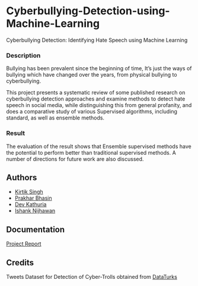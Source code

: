 # Cyberbullying-Detection-using-Machine-Learning
Cyberbullying Detection: Identifying Hate Speech using Machine Learning


### Description

Bullying has been prevalent since the beginning of time, It’s just the ways of bullying which
have changed over the years, from physical bullying to
cyberbullying. 

This project presents a systematic review of some
published research on cyberbullying detection approaches
and examine methods to detect hate speech in social media,
while distinguishing this from general profanity, and does
a comparative study of various Supervised algorithms,
including standard, as well as ensemble methods. 

### Result
The evaluation of the result shows that Ensemble supervised
methods have the potential to perform better than traditional supervised methods. A number of directions for
future work are also discussed.
## Authors

- [Kirtik Singh](https://www.github.com/kirtiksingh)
- [Prakhar Bhasin](https://www.github.com/prakharbhasin)
- [Dev Kathuria](https://github.com/Dev-eloperr)
- [Ishank Nijhawan](https://github.com/ishanknijhawan)

  
## Documentation

[Project Report](https://github.com/kirtiksingh/Cyberbullying-Detection-using-Machine-Learning/blob/main/Project%20Report.pdf)

  
## Credits
Tweets Dataset for Detection of Cyber-Trolls obtained from [DataTurks](https://www.kaggle.com/dataturks/dataset-for-detection-of-cybertrolls?select=Dataset+for+Detection+of+Cyber-Trolls.json)

